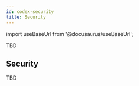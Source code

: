 ```yaml
---
id: codex-security
title: Security
---
```


import useBaseUrl from '@docusaurus/useBaseUrl';

TBD

## Security

TBD
